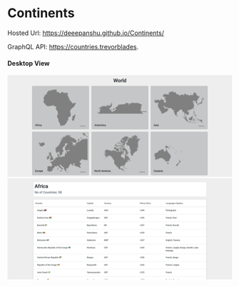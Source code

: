 # Continents

Hosted Url: https://deeepanshu.github.io/Continents/

GraphQL API: https://countries.trevorblades.

#### Desktop View
![Desktop View](https://github.com/deeepanshu/Continents/blob/master/examples/Desktop_view_1.png "Desktop View")
![Details Desktop View](https://github.com/deeepanshu/Continents/blob/master/examples/Desktop_view_2.png "Details Desktop View")

